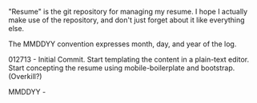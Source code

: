 "Resume" is the git repository for managing my resume. I hope I actually make use
 of the repository, and don't just forget about it like everything else.

The MMDDYY convention expresses month, day, and year of the log.

012713 -
Initial Commit.
Start templating the content in a plain-text editor.
Start concepting the resume using mobile-boilerplate and bootstrap. (Overkill?)

MMDDYY -

